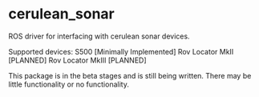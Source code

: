 # cerulean_sonar
ROS driver for interfacing with cerulean sonar devices.

Supported devices:
S500 [Minimally Implemented]
Rov Locator MkII [PLANNED]
Rov Locator MkIII [PLANNED]

This package is in the beta stages and is still being written. There may be little functionality or no functionality.
